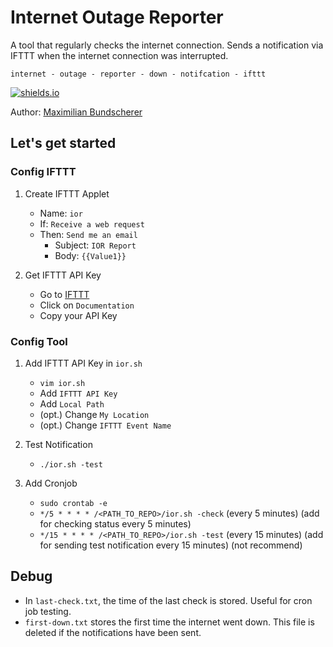 # Internet Outage Reporter

A tool that regularly checks the internet connection. Sends a notification via IFTTT when the internet connection was interrupted.

``internet - outage - reporter - down - notifcation - ifttt`` 

[![shields.io](https://img.shields.io/badge/license-Apache2-blue.svg)](http://www.apache.org/licenses/LICENSE-2.0.txt)

Author: [Maximilian Bundscherer](https://bundscherer-online.de)

## Let's get started

### Config IFTTT

1. Create IFTTT Applet
    - Name: `ior`
    - If: `Receive a web request`
    - Then: `Send me an email`
        - Subject: `IOR Report`
        - Body: `{{Value1}}`

2. Get IFTTT API Key
    - Go to [IFTTT](https://ifttt.com/maker_webhooks)
    - Click on `Documentation`
    - Copy your API Key

### Config Tool

1. Add IFTTT API Key in `ior.sh`
    - `vim ior.sh`
    - Add `IFTTT API Key`
    - Add `Local Path`
    - (opt.) Change `My Location`
    - (opt.) Change `IFTTT Event Name`

2. Test Notification
    - `./ior.sh -test`

3. Add Cronjob
    - `sudo crontab -e`
    - `*/5 * * * * /<PATH_TO_REPO>/ior.sh -check` (every 5 minutes) (add for checking status every 5 minutes)
    - `*/15 * * * * /<PATH_TO_REPO>/ior.sh -test` (every 15 minutes) (add for sending test notification every 15 minutes) (not recommend)

## Debug

- In `last-check.txt`, the time of the last check is stored. Useful for cron job testing.
- `first-down.txt` stores the first time the internet went down. This file is deleted if the notifications have been sent.
